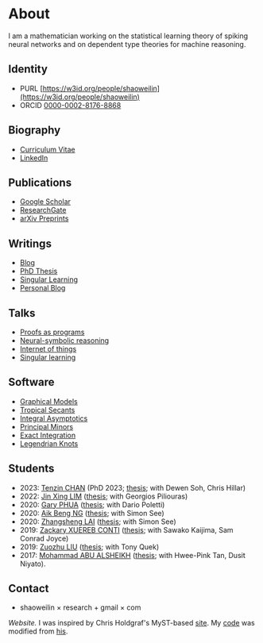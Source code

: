 # About

I am a mathematician working on the statistical learning theory of spiking neural networks and on dependent type theories for machine reasoning.

## Identity
- PURL [https://w3id.org/people/shaoweilin](https://w3id.org/people/shaoweilin)
- ORCID [0000-0002-8176-8868](https://orcid.org/0000-0002-8176-8868)

## Biography
- [Curriculum Vitae](https://w3id.org/people/shaoweilin/public/vitae.pdf)
- [LinkedIn](https://www.linkedin.com/in/shaoweilin)

## Publications
- [Google Scholar](http://scholar.google.com.sg/citations?user=jCYmZFEAAAAJ&hl=en&sortby=pubdate)
- [ResearchGate](https://www.researchgate.net/profile/Shaowei_Lin)
- [arXiv Preprints](https://arxiv.org/a/0000-0002-8176-8868.html)

## Writings
- [Blog](blog/)
- [PhD Thesis](https://w3id.org/people/shaoweilin/public/swthesis.pdf)
- [Singular Learning](singular/)
- [Personal Blog](http://bananaguy.blogspot.com)

## Talks
- [Proofs as programs](posts/2021-04-22-proofs-as-programs-challenges-and-strategies-for-program-synthesis/)
- [Neural-symbolic reasoning](posts/2018-05-26-machine-reasoning-and-deep-spiking-networks/)
- [Internet of things](posts/2017-05-08-artificial-general-intelligence-for-the-internet-of-things/)
- [Singular learning](posts/2012-07-13-studying-model-asymptotics-with-singular-learning-theory/)

## Software
- [Graphical Models](http://www.math.uiuc.edu/Macaulay2/doc/Macaulay2-1.4/share/doc/Macaulay2/GraphicalModels/html/index.html)
- [Tropical Secants](https://w3id.org/people/shaoweilin/public/tropsec.html)
- [Integral Asymptotics](https://w3id.org/people/shaoweilin/public/rlct.html)
- [Principal Minors](https://w3id.org/people/shaoweilin/public/minors.html)
- [Exact Integration](https://w3id.org/people/shaoweilin/public/integrals.html)
- [Legendrian Knots](https://w3id.org/people/shaoweilin/public/legendrian.html)

## Students
- 2023: [Tenzin CHAN](https://www.linkedin.com/in/tenzin-c-2a605012a/) (PhD 2023; [thesis](https://sutd.primo.exlibrisgroup.com/permalink/65SUTD_INST/19hmrhl/alma999682261802406); with Dewen Soh, Chris Hillar)
- 2022: [Jin Xing LIM](https://jinxinglim.github.io/) ([thesis](https://sutd.primo.exlibrisgroup.com/permalink/65SUTD_INST/19hmrhl/alma999649164802406); with Georgios Piliouras)
- 2020: [Gary PHUA](https://www.linkedin.com/in/gary-phua-8b7553201/) ([thesis](https://sutd.primo.exlibrisgroup.com/permalink/65SUTD_INST/19hmrhl/alma999583564202406); with Dario Poletti)
- 2020: [Aik Beng NG](https://www.linkedin.com/in/aikbengng/) ([thesis](https://sutd.primo.exlibrisgroup.com/permalink/65SUTD_INST/19hmrhl/alma999583564502406); with Simon See)
- 2020: [Zhangsheng LAI](https://zunction.github.io/) ([thesis](https://sutd.primo.exlibrisgroup.com/permalink/65SUTD_INST/19hmrhl/alma999582764802406); with Simon See)
- 2019: [Zackary XUEREB CONTI](https://www.zackxuerebconti.com/) ([thesis](https://sutd.primo.exlibrisgroup.com/permalink/65SUTD_INST/19hmrhl/alma999559964702406); with Sawako Kaijima, Sam Conrad Joyce)
- 2019: [Zuozhu LIU](https://person.zju.edu.cn/en/lzz) ([thesis](https://sutd.primo.exlibrisgroup.com/permalink/65SUTD_INST/19hmrhl/alma999560164402406); with Tony Quek)
- 2017: [Mohammad ABU ALSHEIKH](https://mabualsh.github.io/) ([thesis](https://hdl.handle.net/10356/70562); with Hwee-Pink Tan, Dusit Niyato).


## Contact
- shaoweilin × research + gmail × com

*Website.* I was inspired by Chris Holdgraf's MyST-based [site](https://chrisholdgraf.com/). My [code](https://github.com/shaoweilin/shaoweilin.github.io) was modified from [his](https://github.com/choldgraf/choldgraf.github.io).
